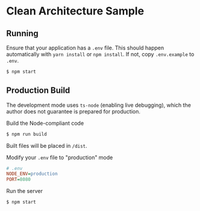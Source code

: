 # Clean Architecture Sample

## Running

Ensure that your application has a `.env` file. This should happen automatically with `yarn install` or `npm install`. If not, copy `.env.example` to `.env`.

```bash
$ npm start
```

## Production Build

The development mode uses `ts-node` (enabling live debugging), which the author does not guarantee is prepared for production.

Build the Node-compliant code

```bash
$ npm run build
```

Built files will be placed in `/dist`.

Modify your `.env` file to "production" mode
```ini
# .env
NODE_ENV=production
PORT=8080
```

Run the server

```bash
$ npm start
```